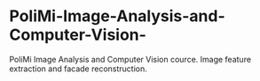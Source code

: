 # PoliMi-Image-Analysis-and-Computer-Vision-
PoliMi Image Analysis and Computer Vision cource. Image feature extraction and facade reconstruction.
